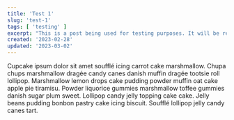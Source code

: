 ```yaml
---
title: 'Test 1'
slug: 'test-1'
tags: [ 'testing' ]
excerpt: "This is a post being used for testing purposes. It will be removed in live"
created: '2023-02-28'
updated: '2023-03-02'
---
```


<p>Cupcake ipsum dolor sit amet soufflé icing carrot cake marshmallow. Chupa chups marshmallow dragée candy canes danish muffin dragée tootsie roll lollipop. Marshmallow lemon drops cake pudding powder muffin oat cake apple pie tiramisu. Powder liquorice gummies marshmallow toffee gummies danish sugar plum sweet. Lollipop candy jelly topping cake cake. Jelly beans pudding bonbon pastry cake icing biscuit. Soufflé lollipop jelly candy canes tart.</p>
